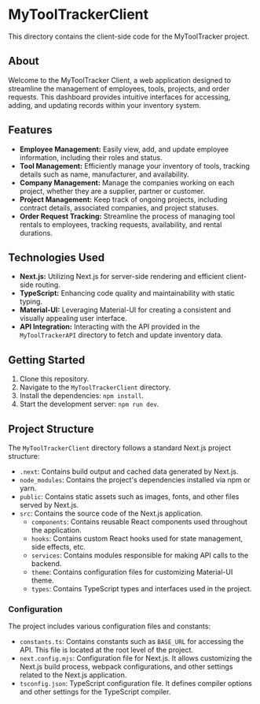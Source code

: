 # MyToolTrackerClient

This directory contains the client-side code for the MyToolTracker project.

## About

Welcome to the MyToolTracker Client, a web application designed to streamline the management of employees, tools, projects, and order requests. This dashboard provides intuitive interfaces for accessing, adding, and updating records within your inventory system.

## Features

- **Employee Management:** Easily view, add, and update employee information, including their roles and status.
- **Tool Management:** Efficiently manage your inventory of tools, tracking details such as name, manufacturer, and availability.
- **Company Management:** Manage the companies working on each project, whether they are a supplier, partner or customer.
- **Project Management:** Keep track of ongoing projects, including contract details, associated companies, and project statuses.
- **Order Request Tracking:** Streamline the process of managing tool rentals to employees, tracking requests, availability, and rental durations.

## Technologies Used

- **Next.js:** Utilizing Next.js for server-side rendering and efficient client-side routing.
- **TypeScript:** Enhancing code quality and maintainability with static typing.
- **Material-UI:** Leveraging Material-UI for creating a consistent and visually appealing user interface.
- **API Integration:** Interacting with the API provided in the `MyToolTrackerAPI` directory to fetch and update inventory data.

## Getting Started

1. Clone this repository.
2. Navigate to the `MyToolTrackerClient` directory.
3. Install the dependencies: `npm install`.
4. Start the development server: `npm run dev`.

## Project Structure

The `MyToolTrackerClient` directory follows a standard Next.js project structure:

- `.next`: Contains build output and cached data generated by Next.js.
- `node_modules`: Contains the project's dependencies installed via npm or yarn.
- `public`: Contains static assets such as images, fonts, and other files served by Next.js.
- `src`: Contains the source code of the Next.js application.
  - `components`: Contains reusable React components used throughout the application.
  - `hooks`: Contains custom React hooks used for state management, side effects, etc.
  - `services`: Contains modules responsible for making API calls to the backend.
  - `theme`: Contains configuration files for customizing Material-UI theme.
  - `types`: Contains TypeScript types and interfaces used in the project.

### Configuration

The project includes various configuration files and constants:

- `constants.ts`: Contains constants such as `BASE_URL` for accessing the API. This file is located at the root level of the project.
- `next.config.mjs`: Configuration file for Next.js. It allows customizing the Next.js build process, webpack configurations, and other settings related to the Next.js application.
- `tsconfig.json`: TypeScript configuration file. It defines compiler options and other settings for the TypeScript compiler.

